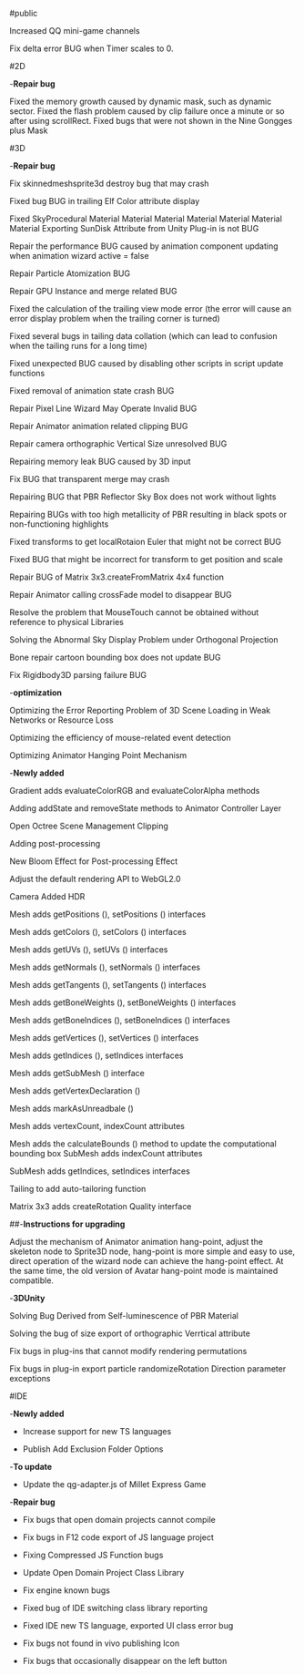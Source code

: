 #public

Increased QQ mini-game channels


Fix delta error BUG when Timer scales to 0.

#2D

-**Repair bug**

Fixed the memory growth caused by dynamic mask, such as dynamic sector.
Fixed the flash problem caused by clip failure once a minute or so after using scrollRect.
Fixed bugs that were not shown in the Nine Gongges plus Mask

#3D

-**Repair bug**

Fix skinnedmeshsprite3d destroy bug that may crash

Fixed bug BUG in trailing Elf Color attribute display

Fixed SkyProcedural Material Material Material Material Material Material Material Exporting SunDisk Attribute from Unity Plug-in is not BUG

Repair the performance BUG caused by animation component updating when animation wizard active = false

Repair Particle Atomization BUG

Repair GPU Instance and merge related BUG

Fixed the calculation of the trailing view mode error (the error will cause an error display problem when the trailing corner is turned)

Fixed several bugs in tailing data collation (which can lead to confusion when the tailing runs for a long time)

Fixed unexpected BUG caused by disabling other scripts in script update functions

Fixed removal of animation state crash BUG

Repair Pixel Line Wizard May Operate Invalid BUG

Repair Animator animation related clipping BUG

Repair camera orthographic Vertical Size unresolved BUG

Repairing memory leak BUG caused by 3D input

Fix BUG that transparent merge may crash

Repairing BUG that PBR Reflector Sky Box does not work without lights

Repairing BUGs with too high metallicity of PBR resulting in black spots or non-functioning highlights

Fixed transforms to get localRotaion Euler that might not be correct BUG

Fixed BUG that might be incorrect for transform to get position and scale

Repair BUG of Matrix 3x3.createFromMatrix 4x4 function

Repair Animator calling crossFade model to disappear BUG

Resolve the problem that MouseTouch cannot be obtained without reference to physical Libraries

Solving the Abnormal Sky Display Problem under Orthogonal Projection

Bone repair cartoon bounding box does not update BUG

Fix Rigidbody3D parsing failure BUG

-**optimization**

Optimizing the Error Reporting Problem of 3D Scene Loading in Weak Networks or Resource Loss

Optimizing the efficiency of mouse-related event detection

Optimizing Animator Hanging Point Mechanism

-**Newly added**

Gradient adds evaluateColorRGB and evaluateColorAlpha methods

Adding addState and removeState methods to Animator Controller Layer

Open Octree Scene Management Clipping

Adding post-processing

New Bloom Effect for Post-processing Effect

Adjust the default rendering API to WebGL2.0

Camera Added HDR

Mesh adds getPositions (), setPositions () interfaces

Mesh adds getColors (), setColors () interfaces

Mesh adds getUVs (), setUVs () interfaces

Mesh adds getNormals (), setNormals () interfaces

Mesh adds getTangents (), setTangents () interfaces

Mesh adds getBoneWeights (), setBoneWeights () interfaces

Mesh adds getBoneIndices (), setBoneIndices () interfaces

Mesh adds getVertices (), setVertices () interfaces

Mesh adds getIndices (), setIndices interfaces

Mesh adds getSubMesh () interface

Mesh adds getVertexDeclaration ()

Mesh adds markAsUnreadbale ()

Mesh adds vertexCount, indexCount attributes

Mesh adds the calculateBounds () method to update the computational bounding box
SubMesh adds indexCount attributes

SubMesh adds getIndices, setIndices interfaces

Tailing to add auto-tailoring function

Matrix 3x3 adds createRotation Quality interface

##-**Instructions for upgrading** 

Adjust the mechanism of Animator animation hang-point, adjust the skeleton node to Sprite3D node, hang-point is more simple and easy to use, direct operation of the wizard node can achieve the hang-point effect. At the same time, the old version of Avatar hang-point mode is maintained compatible.

-**3DUnity**

Solving Bug Derived from Self-luminescence of PBR Material

Solving the bug of size export of orthographic Verrtical attribute

Fix bugs in plug-ins that cannot modify rendering permutations

Fix bugs in plug-in export particle randomizeRotation Direction parameter exceptions

#IDE

-**Newly added**

- Increase support for new TS languages

- Publish Add Exclusion Folder Options

-**To update**

- Update the qg-adapter.js of Millet Express Game

-**Repair bug**

- Fix bugs that open domain projects cannot compile

- Fix bugs in F12 code export of JS language project

- Fixing Compressed JS Function bugs

- Update Open Domain Project Class Library

- Fix engine known bugs

- Fixed bug of IDE switching class library reporting

- Fixed IDE new TS language, exported UI class error bug

- Fix bugs not found in vivo publishing Icon

- Fix bugs that occasionally disappear on the left button